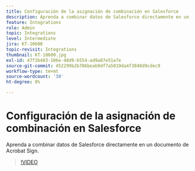 ```yaml
---
title: Configuración de la asignación de combinación en Salesforce
description: Aprenda a combinar datos de Salesforce directamente en un documento de Acrobat Sign
feature: Integrations
role: Admin
topic: Integrations
level: Intermediate
jira: KT-10600
topic-revisit: Integrations
thumbnail: KT-10600.jpg
exl-id: 47f3b483-106e-48d9-b554-ad9a87e51a7e
source-git-commit: 452299b2b786beab9df7a5019da4f3840d9cdec9
workflow-type: tm+mt
source-wordcount: '38'
ht-degree: 0%

---
```


# Configuración de la asignación de combinación en Salesforce

Aprenda a combinar datos de Salesforce directamente en un documento de Acrobat Sign.

>[!VIDEO](https://video.tv.adobe.com/v/3414445?quality=12&learn=on&hidetitle=true&captions=spa)
